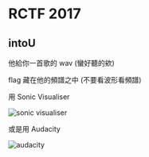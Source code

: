 # RCTF 2017

## intoU

他給你一首歌的 wav (蠻好聽的欸)

flag 藏在他的頻譜之中 (不要看波形看頻譜)

用 Sonic Visualiser

![sonic visualiser](https://i.imgur.com/URU3MGI.png)

或是用 Audacity

![audacity](https://i.imgur.com/NeAYwLe.png)
